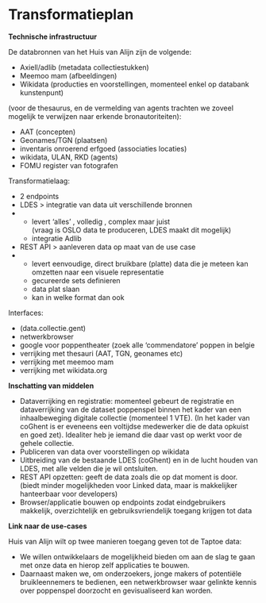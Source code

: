 # Transformatieplan

**Technische infrastructuur**

De databronnen van het Huis van Alijn zijn de volgende:&#x20;

* Axiell/adlib (metadata collectiestukken)
* Meemoo mam (afbeeldingen)
* Wikidata (producties en voorstellingen, momenteel enkel op databank kunstenpunt)

(voor de thesaurus, en de vermelding van agents trachten we zoveel mogelijk te verwijzen naar erkende bronautoriteiten):&#x20;

* AAT (concepten)
* Geonames/TGN (plaatsen)
* inventaris onroerend erfgoed (associaties locaties)
* wikidata, ULAN, RKD (agents)
* FOMU register van fotografen

Transformatielaag:

* 2 endpoints
* LDES > integratie van data uit verschillende bronnen
*
  * levert ‘alles’ , volledig , complex maar juist\
    (vraag is OSLO data te produceren, LDES maakt dit mogelijk)
  * integratie Adlib
* REST API > aanleveren data op maat van de use case
*
  * levert eenvoudige, direct bruikbare (platte) data die je meteen kan omzetten naar een visuele representatie
  * gecureerde sets definieren
  * data plat slaan
  * kan in welke format dan ook

Interfaces:

* (data.collectie.gent)
* netwerkbrowser
* google voor poppentheater (zoek alle ‘commendatore’ poppen in belgie
* verrijking met thesauri (AAT, TGN, geonames etc)
* verrijking met meemoo mam
* verrijking met wikidata.org

**Inschatting van middelen**

* Dataverrijking en registratie: momenteel gebeurt de registratie en dataverrijking van de dataset poppenspel binnen het kader van een inhaalbeweging digitale collectie (momenteel 1 VTE). (In het kader van coGhent is er eveneens een voltijdse medewerker die de data opkuist en goed zet). Idealiter heb je iemand die daar vast op werkt voor de gehele collectie.
* Publiceren van data over voorstellingen op wikidata&#x20;
* Uitbreiding van de bestaande LDES (coGhent) en in de lucht houden van LDES, met alle velden die je wil ontsluiten.&#x20;
* REST API opzetten: geeft de data zoals die op dat moment is door. (biedt minder mogelijkheden voor Linked data, maar is makkelijker hanteerbaar voor developers)&#x20;
* Browser/applicatie bouwen op endpoints zodat eindgebruikers makkelijk, overzichtelijk en gebruiksvriendelijk toegang krijgen tot data

**Link naar de use-cases**

Huis van Alijn wilt op twee manieren toegang geven tot de Taptoe data:

* We willen ontwikkelaars de mogelijkheid bieden om aan de slag te gaan met onze data en hierop zelf applicaties te bouwen.
* Daarnaast maken we, om onderzoekers, jonge makers of potentiële bruikleennemers te bedienen, een netwerkbrowser waar gelinkte kennis over poppenspel doorzocht en gevisualiseerd kan worden.
